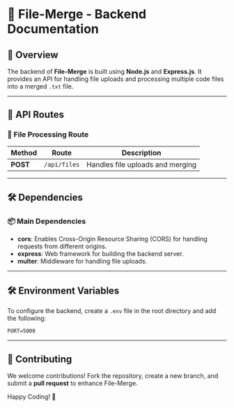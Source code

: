 # 📂 File-Merge - Backend Documentation

## 📌 Overview

The backend of **File-Merge** is built using **Node.js** and **Express.js**. It provides an API for handling file uploads and processing multiple code files into a merged `.txt` file.

---

## 🚀 API Routes

### 🔹 File Processing Route

| Method   | Route        | Description                      |
| -------- | ------------ | -------------------------------- |
| **POST** | `/api/files` | Handles file uploads and merging |

---

## 🛠️ Dependencies

### 📦 Main Dependencies

- **cors**: Enables Cross-Origin Resource Sharing (CORS) for handling requests from different origins.
- **express**: Web framework for building the backend server.
- **multer**: Middleware for handling file uploads.

---

## 🛠️ Environment Variables

To configure the backend, create a `.env` file in the root directory and add the following:

```env
PORT=5000
```

---

## 🤝 Contributing

We welcome contributions! Fork the repository, create a new branch, and submit a **pull request** to enhance File-Merge.

Happy Coding! 🚀

